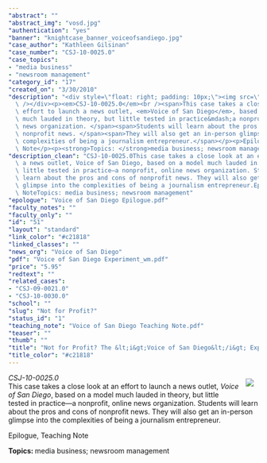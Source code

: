 ```yaml
---
"abstract": ""
"abstract_img": "vosd.jpg"
"authentication": "yes"
"banner": "knightcase_banner_voiceofsandiego.jpg"
"case_author": "Kathleen Gilsinan"
"case_number": "CSJ-10-0025.0"
"case_topics":
- "media business"
- "newsroom management"
"category_id": "17"
"created_on": "3/30/2010"
"description": "<div style=\"float: right; padding: 10px;\"><img src=\"/casestudy/files/photos/417/abstract.jpg\"\
  \ /></div><p><em>CSJ-10-0025.0</em><br /><span>This case takes a close look at an\
  \ effort to launch a news outlet, <em>Voice of San Diego</em>, based on a model\
  \ much lauded in theory, but little tested in practice&mdash;a nonprofit, online\
  \ news organization. </span><span>Students will learn about the pros and cons of\
  \ nonprofit news. </span><span>They will also get an in-person glimpse into the\
  \ complexities of being a journalism entrepreneur.</span></p><p>Epilogue, Teaching\
  \ Note</p><p><strong>Topics: </strong>media business; newsroom management</p>"
"description_clean": "CSJ-10-0025.0This case takes a close look at an effort to launch\
  \ a news outlet, Voice of San Diego, based on a model much lauded in theory, but\
  \ little tested in practice—a nonprofit, online news organization. Students will\
  \ learn about the pros and cons of nonprofit news. They will also get an in-person\
  \ glimpse into the complexities of being a journalism entrepreneur.Epilogue, Teaching\
  \ NoteTopics: media business; newsroom management"
"epologue": "Voice of San Diego Epilogue.pdf"
"faculty_notes": ""
"faculty_only": ""
"id": "51"
"layout": "standard"
"link_color": "#c21818"
"linked_classes": ""
"news_org": "Voice of San Diego"
"pdf": "Voice of San Diego Experiment_wm.pdf"
"price": "5.95"
"redtext": ""
"related_cases":
- "CSJ-09-0021.0"
- "CSJ-10-0030.0"
"school": ""
"slug": "Not for Profit?"
"status_id": "1"
"teaching_note": "Voice of San Diego Teaching Note.pdf"
"teaser": ""
"thumb": ""
"title": "Not for Profit? The &lt;i&gt;Voice of San Diego&lt;/i&gt; Experiment"
"title_color": "#c21818"
---
```

<div style="float: right; padding: 10px;"><img src="/casestudy/files/photos/417/abstract.jpg" /></div><p><em>CSJ-10-0025.0</em><br /><span>This case takes a close look at an effort to launch a news outlet, <em>Voice of San Diego</em>, based on a model much lauded in theory, but little tested in practice&mdash;a nonprofit, online news organization. </span><span>Students will learn about the pros and cons of nonprofit news. </span><span>They will also get an in-person glimpse into the complexities of being a journalism entrepreneur.</span></p><p>Epilogue, Teaching Note</p><p><strong>Topics: </strong>media business; newsroom management</p>
